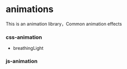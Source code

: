 # animations
This is an animation library，Common animation effects


### css-animation
- breathingLight

### js-animation


